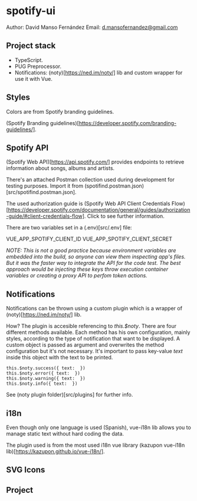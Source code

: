 # spotify-ui

Author: David Manso Fernández
Email: d.mansofernandez@gmail.com

## Project stack

- TypeScript.
- PUG Preprocessor.
- Notifications: (noty)[https://ned.im/noty/] lib and custom wrapper for use it with Vue.

## Styles

Colors are from Spotify branding guidelines.

(Spotify Branding guidelines)[https://developer.spotify.com/branding-guidelines/].


## Spotify API

(Spotify Web API)[https://api.spotify.com/] provides endpoints to retrieve information about songs, albums and artists.

There's an attached Postman collection used during development for testing purposes. Import it from (spotifind.postman.json)[src/spotifind.postman.json].

The used authorization guide is (Spotify Web API Client Credentials Flow)[https://developer.spotify.com/documentation/general/guides/authorization-guide/#client-credentials-flow]. Click to see further information.

There are two variables set in a (.env)[src/.env] file:

VUE_APP_SPOTIFY_CLIENT_ID
VUE_APP_SPOTIFY_CLIENT_SECRET

*NOTE: This is not a good practice because environment variables are embedded into the build, so anyone can view them inspecting app's files. But it was the faster way to integrate the API for the code test. The best approach would be injecting these keys throw execution container variables or creating a proxy API to perfom token actions.*

## Notifications

Notifications can be thrown using a custom plugin which is a wrapper of (noty)[https://ned.im/noty/] lib.

How? The plugin is accesible referencing to *this.$noty*. There are four different methods available. Each method has his
own configuration, mainly styles, according to the type of notification that want to be displayed. A custom object is passed
as argument and overwrites the method configuration but it's not necessary. It's important to pass key-value *text* inside this
object with the text to be printed.

```
this.$noty.success({ text:  })
this.$noty.error({ text:  })
this.$noty.warning({ text:  })
this.$noty.info({ text:  })
```

See (noty plugin folder)[src/plugins] for further info.

## i18n

Even though only one language is used (Spanish), vue-i18n lib allows you to manage static text without hard coding the data.

The plugin used is from the most used i18n vue library (kazupon vue-i18n lib)[https://kazupon.github.io/vue-i18n/].

## SVG Icons


## Project
